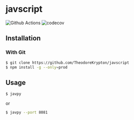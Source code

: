# javscript

![Github Actions](https://github.com/TheodoreKrypton/javscript/workflows/test/badge.svg)
![codecov](https://codecov.io/gh/TheodoreKrypton/javscript/branch/master/graph/badge.svg)

## Installation

### With Git
```bash
$ git clone https://github.com/TheodoreKrypton/javscript
$ npm install -g --only=prod
```

## Usage
```bash
$ javpy
```
or
```bash
$ javpy --port 8081
```
